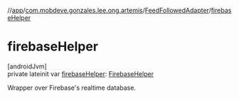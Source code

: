 //[app](../../../index.md)/[com.mobdeve.gonzales.lee.ong.artemis](../index.md)/[FeedFollowedAdapter](index.md)/[firebaseHelper](firebase-helper.md)

# firebaseHelper

[androidJvm]\
private lateinit var [firebaseHelper](firebase-helper.md): [FirebaseHelper](../-firebase-helper/index.md)

Wrapper over Firebase's realtime database.
